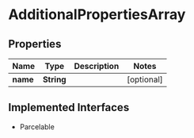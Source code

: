 

# AdditionalPropertiesArray


## Properties

Name | Type | Description | Notes
------------ | ------------- | ------------- | -------------
**name** | **String** |  |  [optional]


## Implemented Interfaces

* Parcelable


